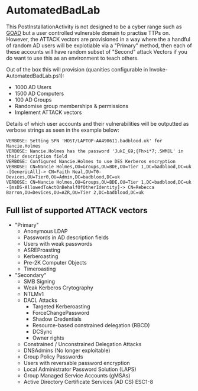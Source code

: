 AutomatedBadLab
========
This PostInstallationActivity is not designed to be a cyber range such as [GOAD](https://github.com/Orange-Cyberdefense/GOAD) but a user controlled vulnerable domain to practise TTPs on. However, the ATTACK vectors are provisioned in a way where the a handful of random AD users will be explotiable via a "Primary" method, then each of these accounts will have random subset of "Second" attack Vectors if you do want to use this as an environment to teach others. 

Out of the box this will provision (quanities configurable in Invoke-AutomatedBadLab.ps1):
- 1000 AD Users
- 1500 AD Computers
- 100 AD Groups
- Randomise group memberships & permissions
- Implement ATTACK vectors

Details of which user accounts and their vulnerabilities will be outputted as verbose strings as seen in the example below:
```
VERBOSE: Setting SPN 'HOST/LAPTOP-AA490611.badblood.uk' for Nancie.Holmes 
VERBOSE: Nancie.Holmes has the password 'JukI_G9;{Fh>i*7;.SWM]L' in their description field 
VERBOSE: Configured Nancie.Holmes to use DES Kerberos encryption 
VERBOSE: CN=Nancie Holmes,OU=Groups,OU=BDE,OU=Tier 1,DC=badblood,DC=uk -[GenericAll]-> CN=Faith Neal,OU=T0-Devices,OU=Tier0,OU=Admin,DC=badblood,DC=uk
VERBOSE: CN=Nancie Holmes,OU=Groups,OU=BDE,OU=Tier 1,DC=badblood,DC=uk -[msDS-AllowedToActOnBehalfOfOtherIdentity]-> CN=Rebecca Barron,OU=Devices,OU=AZR,OU=Tier 2,DC=badblood,DC=uk
```

## Full list of supported ATTACK vectors
- "Primary"
    - Anonymous LDAP
    - Passwords in AD description fields
    - Users with weak passwords
    - ASREProasting
    - Kerberoasting
    - Pre-2K Computer Objects
    - Timeroasting
- "Secondary"
    - SMB Signing
    - Weak Kerberos Crytography
    - NTLMv1
    - DACL Attacks
        - Targeted Kerberoasting
        - ForceChangePassword
        - Shadow Credentials
        - Resource-based constrained delegation (RBCD)
        - DCSync
        - Owner rights
    - Constrained / Unconstrained Delegation Attacks
    - DNSAdmins (No longer exploitable)
    - Group Policy Passwords
    - Users with reversable password encryption
    - Local Administrator Password Solution (LAPS)
    - Group Managed Service Accounts (gMSAs)
    - Active Directory Certificate Services (AD CS) ESC1-8 
